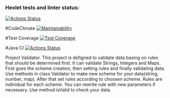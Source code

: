 ### Hexlet tests and linter status:
[![Actions Status](https://github.com/Se4iv/java-project-78/actions/workflows/hexlet-check.yml/badge.svg)](https://github.com/Se4iv/java-project-78/actions)

#CodeClimate
[![Maintainability](https://api.codeclimate.com/v1/badges/83c653761ca5bd7335e0/maintainability)](https://codeclimate.com/github/Se4iv/java-project-78/maintainability)

#Test Coverage
[![Test Coverage](https://api.codeclimate.com/v1/badges/83c653761ca5bd7335e0/test_coverage)](https://codeclimate.com/github/Se4iv/java-project-78/test_coverage)

#Java CI
[![Actions Status](https://github.com/Se4iv/java-project-78/actions/workflows/main.yml/badge.svg)](https://github.com/Se4iv/java-project-78/actions)

Project Validator.
This project is defigned to validate data basing on rules that should be determined first.
It can validate Strings, Integers and Maps.
First goes the scheme creation, then setting rules and finally validating data.
Use methods in class Validator to make new scheme for your data(string, number, map).
After that set rules according to choosen scheme. Rules are individual for each scheme. You can rewrite rule with new parameters
if necessary.
Use method isValid to check your data.
